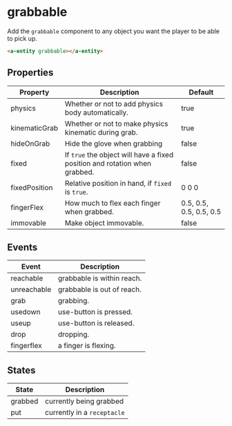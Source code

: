 # grabbable

Add the `grabbable` component to any object you want the player to be able to pick up.

```html
<a-entity grabbable></a-entity>
```


## Properties

| Property      | Description                                                                | Default |
| ------------- | -------------------------------------------------------------------------- | ------- |
| physics       | Whether or not to add physics body automatically.                          | true    |
| kinematicGrab | Whether or not to make physics kinematic during grab.                      | true    |
| hideOnGrab    | Hide the glove when grabbing                                               | false   |
| fixed         | If `true` the object will have a fixed position and rotation when grabbed. | false   |
| fixedPosition | Relative position in hand, if `fixed` is `true`.                           | 0 0 0   |
| fingerFlex    | How much to flex each finger when grabbed.                                 | 0.5, 0.5, 0.5, 0.5, 0.5 |
| immovable     | Make object immovable.                                                     | false |


## Events

| Event       | Description                |
| ----------- | -------------------------- |
| reachable   | grabbable is within reach. |
| unreachable | grabbable is out of reach. |
| grab        | grabbing.                  |
| usedown     | use-button is pressed.     |
| useup       | use-button is released.    |
| drop        | dropping.                  |
| fingerflex  | a finger is flexing.       |


## States

| State   | Description                 |
| ------- | --------------------------- |
| grabbed | currently being grabbed     |
| put     | currently in a `receptacle` |
